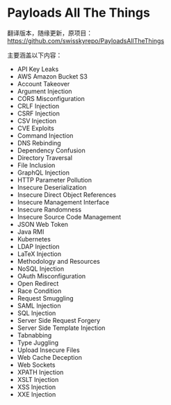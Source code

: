 # Payloads All The Things

翻译版本，随缘更新，原项目：https://github.com/swisskyrepo/PayloadsAllTheThings

主要涵盖以下内容：

- API Key Leaks
- AWS Amazon Bucket S3
- Account Takeover
- Argument Injection
- CORS Misconfiguration
- CRLF Injection
- CSRF Injection
- CSV Injection
- CVE Exploits
- Command Injection
- DNS Rebinding
- Dependency Confusion
- Directory Traversal
- File Inclusion
- GraphQL Injection
- HTTP Parameter Pollution
- Insecure Deserialization
- Insecure Direct Object References
- Insecure Management Interface
- Insecure Randomness
- Insecure Source Code Management
- JSON Web Token
- Java RMI
- Kubernetes
- LDAP Injection
- LaTeX Injection
- Methodology and Resources
- NoSQL Injection
- OAuth Misconfiguration
- Open Redirect
- Race Condition
- Request Smuggling
- SAML Injection
- SQL Injection
- Server Side Request Forgery
- Server Side Template Injection
- Tabnabbing
- Type Juggling
- Upload Insecure Files
- Web Cache Deception
- Web Sockets
- XPATH Injection
- XSLT Injection
- XSS Injection
- XXE Injection

